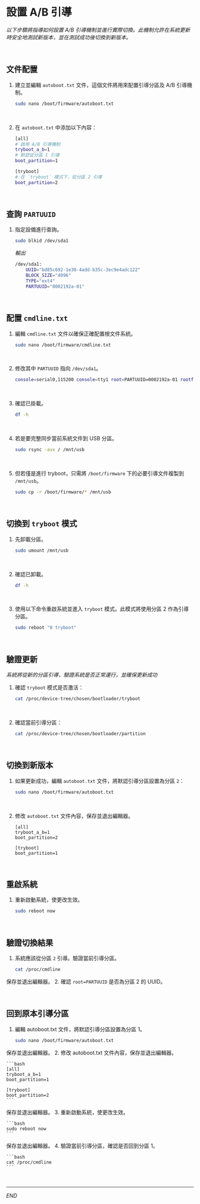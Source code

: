 # 設置 A/B 引導

_以下步驟將指導如何設置 A/B 引導機制並進行實際切換。此機制允許在系統更新時安全地測試新版本，並在測試成功後切換到新版本。_

<br>

## 文件配置

1. 建立並編輯 `autoboot.txt` 文件，這個文件將用來配置引導分區及 A/B 引導機制。

    ```bash
    sudo nano /boot/firmware/autoboot.txt
    ```

<br>

2. 在 `autoboot.txt` 中添加以下內容：

    ```bash
    [all]
    # 啟用 A/B 引導機制
    tryboot_a_b=1
    # 默認從分區 1 引導
    boot_partition=1

    [tryboot]
    # 在 `tryboot` 模式下，從分區 2 引導
    boot_partition=2
    ```

<br>

## 查詢 `PARTUUID`

1. 指定設備進行查詢。

    ```bash
    sudo blkid /dev/sda1
    ```

    _輸出_

    ```bash
    /dev/sda1:
        UUID="bd85c692-1e30-4add-b35c-3ec9e4adc122" 
        BLOCK_SIZE="4096" 
        TYPE="ext4" 
        PARTUUID="0002192a-01"
    ```

<br>

## 配置 `cmdline.txt`

1. 編輯 `cmdline.txt` 文件以確保正確配置根文件系統。

    ```bash
    sudo nano /boot/firmware/cmdline.txt
    ```

<br>

2. 修改其中 `PARTUUID` 指向 `/dev/sda1`。

    ```bash
    console=serial0,115200 console=tty1 root=PARTUUID=0002192a-01 rootfstype=ext4 fsck.repair=yes rootwait quiet splash plymouth.ignore-serial-consoles cfg80211.ieee80211_regdom=TW
    ```

<br>

3. 確認已掛載。

    ```bash
    df -h
    ```

<br>

4. 若是要完整同步當前系統文件到 USB 分區。

    ```bash
    sudo rsync -avx / /mnt/usb
    ```

<br>

5. 但若僅是進行 tryboot，只需將 `/boot/firmware` 下的必要引導文件複製到 `/mnt/usb`。

    ```bash
    sudo cp -r /boot/firmware/* /mnt/usb
    ```

<br>

## 切換到 `tryboot` 模式

1. 先卸載分區。

    ```bash
    sudo umount /mnt/usb
    ```

<br>

2. 確認已卸載。

    ```bash
    df -h
    ```

<br>

3. 使用以下命令重啟系統並進入 `tryboot` 模式。此模式將使用分區 2 作為引導分區。

    ```bash
    sudo reboot "0 tryboot"
    ```

<br>

## 驗證更新

_系統將從新的分區引導，驗證系統是否正常運行，並確保更新成功_

1. 確認 `tryboot` 模式是否激活：

    ```bash
    cat /proc/device-tree/chosen/bootloader/tryboot
    ```

<br>

2. 確認當前引導分區：

    ```bash
    cat /proc/device-tree/chosen/bootloader/partition
    ```

<br>

## 切換到新版本

1. 如果更新成功，編輯 `autoboot.txt` 文件，將默認引導分區設置為分區 `2`：

    ```bash
    sudo nano /boot/firmware/autoboot.txt
    ```

<br>

2. 修改 `autoboot.txt` 文件內容，保存並退出編輯器。

    ```plaintext
    [all]
    tryboot_a_b=1
    boot_partition=2

    [tryboot]
    boot_partition=1
    ```

<br>

## 重啟系統

1. 重新啟動系統，使更改生效。

    ```bash
    sudo reboot now
    ```

<br>

## 驗證切換結果

1. 系統應該從分區 `2` 引導。驗證當前引導分區。

    ```bash
    cat /proc/cmdline
    ```
保存並退出編輯器。
2. 確認 `root=PARTUUID` 是否為分區 2 的 UUID。

<br>

## 回到原本引導分區

1. 編輯 autoboot.txt 文件，將默認引導分區設置為分區 1。

    ```bash
    sudo nano /boot/firmware/autoboot.txt
    ```
保存並退出編輯器。
2. 修改 autoboot.txt 文件內容，保存並退出編輯器。

    ```bash
    [all]
    tryboot_a_b=1
    boot_partition=1

    [tryboot]
    boot_partition=2
    ```
保存並退出編輯器。
3. 重新啟動系統，使更改生效。

    ```bash
    sudo reboot now
    ```
保存並退出編輯器。
4. 驗證當前引導分區，確認是否回到分區 1。

    ```bash
    cat /proc/cmdline
    ```

<br>

___

_END_
